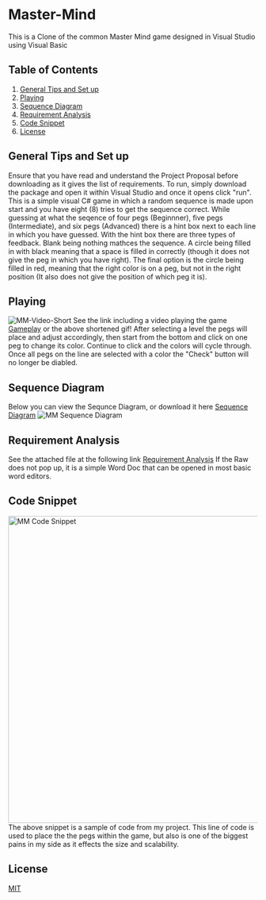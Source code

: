 



# Master-Mind
This is a Clone of the common Master Mind game designed in Visual Studio using Visual Basic

## Table of Contents 
1. [General Tips and Set up](https://github.com/Gregory-Salley-199/Master-Mind/blob/main/README.md#general-tips-and-set-up)
2. [Playing](https://github.com/Gregory-Salley-199/Master-Mind/blob/main/README.md#playing)
3. [Sequence Diagram](https://github.com/Gregory-Salley-199/Master-Mind/blob/main/README.md#sequence-diagram)
4. [Requirement Analysis](https://github.com/Gregory-Salley-199/Master-Mind/blob/main/README.md#requirement-analysis)
5. [Code Snippet](https://github.com/Gregory-Salley-199/Master-Mind/blob/main/README.md#code-snippet)
6. [License](https://github.com/Gregory-Salley-199/Master-Mind/blob/main/README.md#license)

## General Tips and Set up
Ensure that you have read and understand the Project Proposal before downloading as it gives the list of requirements. 
To run, simply download the package and open it within Visual Studio and once it opens click "run".
This is a simple visual C# game in which a random sequence is made upon start and you have eight (8) tries to get the sequence correct.
While guessing at what the seqence of four pegs (Beginnner), five pegs (Intermediate), and six pegs (Advanced) there is a hint box next to each line in which you have guessed. 
With the hint box there are three types of feedback. Blank being nothing mathces the sequence. A circle being filled in with black meaning that a space is filled in correctly (though it does not give the peg in which you have right). The final option is the circle being filled in red, meaning that the right color is on a peg, but not in the right position (It also does not give the position of which peg it is).

## Playing
![MM-Video-Short](https://user-images.githubusercontent.com/54416040/116465911-7aaeb300-a833-11eb-9f77-804aa4bb0fbc.gif)
See the link including a video playing the game [Gameplay](https://github.com/Gregory-Salley-199/Master-Mind/blob/main/MM%20video.zip) or the above shortened gif!
After selecting a level the pegs will place and adjust accordingly, then start from the bottom and click on one peg to change its color. Continue to click and the colors will cycle through. Once all pegs on the line are selected with a color the "Check" button will no longer be diabled. 

## Sequence Diagram
Below you can view the Sequnce Diagram, or download it here [Sequence Diagram](https://github.com/Gregory-Salley-199/Master-Mind/blob/main/MM%20Sequence%20Diagram.pdf)
![MM Sequence Diagram](https://user-images.githubusercontent.com/54416040/116467098-ecd3c780-a834-11eb-9301-03d58fe35dbf.jpg)

## Requirement Analysis
See the attached file at the following link [Requirement Analysis](https://github.com/Gregory-Salley-199/Master-Mind/blob/main/Master%20Mind%20Clone%20Requirement.docx)
If the Raw does not pop up, it is a simple Word Doc that can be opened in most basic word editors. 

## Code Snippet
<img width="619" alt="MM Code Snippet" src="https://user-images.githubusercontent.com/54416040/116468603-ad0ddf80-a836-11eb-8b8e-0cad867b1a18.png">
The above snippet is a sample of code from my project. This line of code is used to place the the pegs within the game, but also is one of the biggest pains in my side as it effects the size and scalability.

## License
[MIT](https://github.com/Gregory-Salley-199/Master-Mind/blob/main/License)
